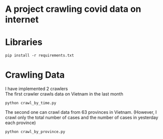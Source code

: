 # A project crawling covid data on internet
# Libraries
```
pip install -r requirements.txt
```
# Crawling Data
I have implemented 2 crawlers   
The first crawler crawls data on Vietnam in the last month
```
python crawl_by_time.py
```
The second one can crawl data from 63 provinces in Vietnam. (However, I crawl only the total number of cases and the number of cases in yesterday each province)
```
python crawl_by_province.py
```
